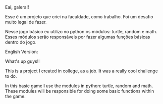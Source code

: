 Eai, galera!! 

Esse é um projeto que criei na faculdade, como trabalho. Foi um desafio muito legal de fazer. 

Nesse jogo básico eu utilizo no python os módulos: turtle, random e math. Esses módulos serão responsáveis por fazer algumas funções básicas dentro do jogo. 

English Version: 

What's up guys!!

This is a project I created in college, as a job. It was a really cool challenge to do.

In this basic game I use the modules in python: turtle, random and math. These modules will be responsible for doing some basic functions within the game.